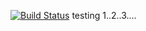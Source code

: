 [![Build Status](https://jenkins.ci.cloudbees.com/buildStatus/icon?job=plugins/groovy-plugin)](https://jenkins.ci.cloudbees.com/job/plugins/job/groovy-plugin/)
testing 1..2..3....
